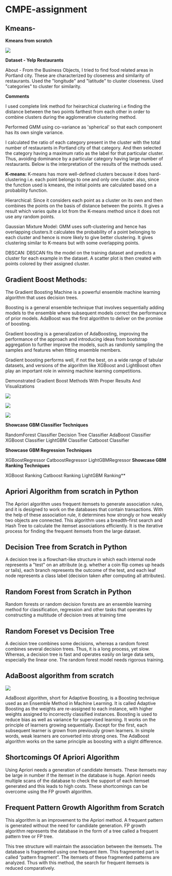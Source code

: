 # CMPE-assignment

## Kmeans- 

**Kmeans from scratch**

![](b.png)

**Dataset - Yelp Restaurants**

About - From the Business Objects, I tried to find food related areas in Portland city. These are characterized by closeness and similarity of restaurants. Used the "longitude" and "latitude" to cluster closeness. Used "categories" to cluster for similarity.

**Comments**

I used complete link method for heirarchical clustering i.e finding the distance between the two points farthest from each other in order to combine clusters during the agglomerative clustering method.

Performed GMM using co-variance as 'spherical' so that each component has its own single variance.

I calculated the ratio of each category present in the cluster with the total number of restaurants in Portland city of that category. And then selected the category having a maximum ratio as the label for that particular cluster. Thus, avoiding dominance by a particular category having large number of restaurants. Below is the interpretation of the results of the methods used.

**K-means:** K-means has more well-defined clusters because it does hard-clustering i.e. each point belongs to one and only one cluster. also, since the function used is kmeans, the initial points are calculated based on a probability function.

Hierarchical: Since it considers each point as a cluster on its own and then combines the points on the basis of distance between the points. It gives a result which varies quite a lot from the K-means method since it does not use any random points.

Gaussian Mixture Model: GMM uses soft-clustering and hence has overlapping clusters.It calculates the probability of a point belonging to each cluster and hence is more likely to give better clustering. It gives clustering similar to K-means but with some overlapping points.

DBSCAN: DBSCAN fits the model on the training dataset and predicts a cluster for each example in the dataset. A scatter plot is then created with points colored by their assigned cluster.

## Gradient Boost Methods:

The Gradient Boosting Machine is a powerful ensemble machine learning algorithm that uses decision trees.

Boosting is a general ensemble technique that involves sequentially adding models to the ensemble where subsequent models correct the performance of prior models. AdaBoost was the first algorithm to deliver on the promise of boosting.

Gradient boosting is a generalization of AdaBoosting, improving the performance of the approach and introducing ideas from bootstrap aggregation to further improve the models, such as randomly sampling the samples and features when fitting ensemble members.

Gradient boosting performs well, if not the best, on a wide range of tabular datasets, and versions of the algorithm like XGBoost and LightBoost often play an important role in winning machine learning competitions.

Demonstrated Gradient Boost Methods With Proper Results And Visualizations

![](c.png)

![](d.png)

![](e.png)

**Showcase GBM Classifier Techniques**

RandomForest Classifier
Decision Tree Classifier
AdaBoost Classifier
XGBoost Classifier
LightGBM Classifier
Catboost Classifier

**Showcase GBM Regression Techniques**

XGBoostRegressor
CatboostRegressor
LightGBMRegressor
**Showcase GBM Ranking Techniques**

XGBoost Ranking
Catboost Ranking
LightGBM Ranking**

## Apriori Algorithm from scratch in Python

The Apriori algorithm uses frequent itemsets to generate association rules, and it is designed to work on the databases that contain transactions. With the help of these association rule, it determines how strongly or how weakly two objects are connected. This algorithm uses a breadth-first search and Hash Tree to calculate the itemset associations efficiently. It is the iterative process for finding the frequent itemsets from the large dataset.


## Decision Tree from Scratch in Python

A decision tree is a flowchart-like structure in which each internal node represents a "test" on an attribute (e.g. whether a coin flip comes up heads or tails), each branch represents the outcome of the test, and each leaf node represents a class label (decision taken after computing all attributes).

## Random Forest from Scratch in Python

Random forests or random decision forests are an ensemble learning method for classification, regression and other tasks that operates by constructing a multitude of decision trees at training time

## Random Foreset vs Decision Tree

A decision tree combines some decisions, whereas a random forest combines several decision trees. Thus, it is a long process, yet slow. Whereas, a decision tree is fast and operates easily on large data sets, especially the linear one. The random forest model needs rigorous training.

## AdaBoost algorithm from scratch

![](a.png)

AdaBoost algorithm, short for Adaptive Boosting, is a Boosting technique used as an Ensemble Method in Machine Learning. It is called Adaptive Boosting as the weights are re-assigned to each instance, with higher weights assigned to incorrectly classified instances. Boosting is used to reduce bias as well as variance for supervised learning. It works on the principle of learners growing sequentially. Except for the first, each subsequent learner is grown from previously grown learners. In simple words, weak learners are converted into strong ones. The AdaBoost algorithm works on the same principle as boosting with a slight difference.

## Shortcomings Of Apriori Algorithm

Using Apriori needs a generation of candidate itemsets. These itemsets may be large in number if the itemset in the database is huge.
Apriori needs multiple scans of the database to check the support of each itemset generated and this leads to high costs.
These shortcomings can be overcome using the FP growth algorithm.

## Frequent Pattern Growth Algorithm from Scratch

This algorithm is an improvement to the Apriori method. A frequent pattern is generated without the need for candidate generation. FP growth algorithm represents the database in the form of a tree called a frequent pattern tree or FP tree.

This tree structure will maintain the association between the itemsets. The database is fragmented using one frequent item. This fragmented part is called “pattern fragment”. The itemsets of these fragmented patterns are analyzed. Thus with this method, the search for frequent itemsets is reduced comparatively.
